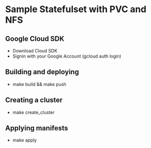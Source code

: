 # Sample Statefulset with PVC and NFS


## Google Cloud SDK

* Download Cloud SDK
* Signin with your Google Account (gcloud auth login)

## Building and deploying

* make build && make push

## Creating a cluster

* make create_cluster

## Applying manifests

* make apply
